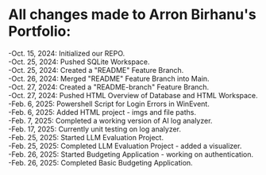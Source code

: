 # All changes made to Arron Birhanu's Portfolio:

-Oct. 15, 2024: Initialized our REPO.  
-Oct. 25, 2024: Pushed SQLite Workspace.  
-Oct. 25, 2024: Created a "README" Feature Branch.  
-Oct. 26, 2024: Merged "README" Feature Branch into Main.  
-Oct. 27, 2024: Created a "README-branch" Feature Branch.  
-Oct. 27, 2024: Pushed HTML Overview of Database and HTML Workspace.  
-Feb. 6, 2025: Powershell Script for Login Errors in WinEvent.  
-Feb. 6, 2025: Added HTML project - imgs and file paths.  
-Feb. 7, 2025: Completed a working version of AI log analyzer.  
-Feb. 17, 2025: Currently unit testing on log analyzer.  
-Feb. 25, 2025: Started LLM Evaluation Project.  
-Feb. 25, 2025: Completed LLM Evaluation Project - added a visualizer.  
-Feb. 26, 2025: Started Budgeting Application - working on authentication.  
-Feb. 26, 2025: Completed Basic Budgeting Application.  